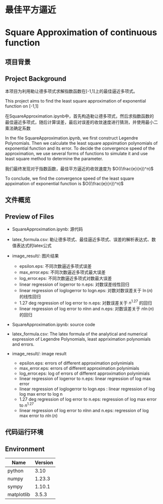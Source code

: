 # 最佳平方逼近
# Square Approximation of continuous function

## 项目背景
## Project Background

本项目为利用勒让德多项式求解指数函数在[-1,1]上的最佳逼近多项式。

This project aims to find the least square approximation of exponential function on [-1,1]

在SquareApproximation.ipynb中，首先构造勒让德多项式，然后求指数函数的最佳逼近多项式，随后计算误差，最后对误差的收敛速度进行猜测，并使用最小二乘法确定系数

In the file SquareApproximation.ipynb, we first construct Legendre Polynomials. Then we calculate the least square appximation polynomials of exponential function and its error. To decide the convergence speed of the approximation, we use several forms of functions to simulate it and use least square method to determine the parameter.

我们最终发现对于指数函数，最佳平方逼近的收敛速度为 $O((\frac{e}{n})^n)$

To conclude, we find the convergence speed of the least square appximation of exponential function is $O((\frac{e}{n})^n)$

## 文件概览
## Preview of Files

* SquareApproximation.ipynb: 源代码
* latex_formula.csv: 勒让德多项式、最佳逼近多项式、误差的解析表达式、数值表达式的latex公式
* image_result/: 图片结果
    * epsilon.eps: 不同次数逼近多项式误差
    * max_error.eps: 不同次数逼近多项式最大误差
    * log_error.eps: 不同次数逼近多项式对数最大误差
    * linear regression of logerror to n.eps: 对数误差线性回归
    * linear regression of loglogerror to logn.eps: 对数对数误差关于 $\ln(n)$ 的线性回归
    * 1.27 deg regression of log error to n.eps: 对数误差关于 $n^{1.27}$ 的回归
    * linear regression of log error to nlnn and n.eps: 对数误差关于 $n\ln(n)$ 的回归

* SquareApproximation.ipynb: source code
* latex_formula.csv: The latex formula of the analytical and numerical expression of Legendre Polynomials, least appriximation polynomials and errors.
* image_result/: image result
    * epsilon.eps: errors of different approximation polynimials
    * max_error.eps: errors of different approximation polynimials
    * log_error.eps: log of errors of different approximation polynimials
    * linear regression of logerror to n.eps: linear regression of log max error
    * linear regression of loglogerror to logn.eps : linear regression of log log max error to log n
    * 1.27 deg regression of log error to n.eps: regression of log max error to $n^{1.27}$
    * linear regression of log error to nlnn and n.eps: regression of log max error to $n\ln(n)$

## 代码运行环境
## Environment

| Name | Version |
| ------ | ------ |
|python|3.10|
|numpy|1.23.3|
|sympy|1.10.1|
|matplotlib|3.5.3|
